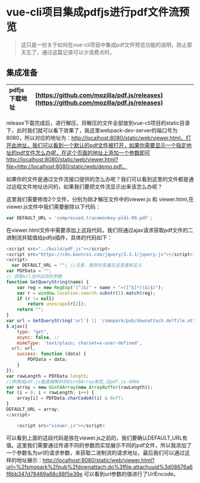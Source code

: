 # vue-cli项目集成pdfjs进行pdf文件流预览

> 这只是一份关于如何在vue-cli项目中集成pdf文件预览功能的说明，防止那天忘了，通过这篇记录可以少浪费点时。

## 集成准备

| pdfjs下载地址 | [https://github.com/mozilla/pdf.js/releases](https://github.com/mozilla/pdf.js/releases) |
| :--- | :--- |


release下载完成后，进行解压，将解压的文件全部放到vue-cli项目的static目录下，此时我们就可以看下效果了，我这里webpack-dev-server的端口号为8080，所以对应的地址为：[http://localhost:8080/static/web/viewer.html，打开此地址，我们可以看到一个默认的pdf文件被打开，如果你需要显示一个指定地址的pdf文件怎么办呢，在这个页面的地址上添加一个参数即可http://localhost:8080/static/web/viewer.html?file=http://localhost:8080/static/web/demo.pdf。](http://localhost:8080/static/web/viewer.html，打开此地址，我们可以看到一个默认的pdf文件被打开，如果你需要显示一个指定地址的pdf文件怎么办呢，在这个页面的地址上添加一个参数即可http://localhost:8080/static/web/viewer.html?file=http://localhost:8080/static/web/demo.pdf。)

如果你的文件是通过文件流接口提供的怎么办呢？我们可以看到这里的文件都是通过远程文件地址访问的，如果我们要把文件流显示出来该怎么办呢？

这里我们需要修改2个文件，分别为刚才解压文件中的viewer.js 和 viewer.html,在viewer.js文件中我们需要删除以下代码：

```javascript
var DEFAULT_URL = 'compressed.tracemonkey-pldi-09.pdf';
```

在viewer.html文件中需要添加上这段代码，我们将通过ajax请求获取pdf文件的二进制流并赋值给pdfjs插件，具体的代码如下：

```javascript
<script src="../build/pdf.js"></script>
<script src="https://cdn.bootcss.com/jquery/3.3.1/jquery.js"></script>
<script>
  var DEFAULT_URL = ""; //注意，删除的变量在这里重新定义  
var PDFData = "";
// 获取url当中出现的参数
function GetQueryString(name) {
    var reg = new RegExp("(^|&)" + name + "=([^&]*)(&|$)");
    var r = window.location.search.substr(1).match(reg);
    if (r != null)
        return unescape(r[2]);
    return "";
}
var url = GetQueryString('url') || '/smopark/pub/downattach.do?file.attachuuid=08676a6f6bb347d78469a88c88f5e39e';
$.ajax({
    type: "get",
    async: false, //
    mimeType: 'text/plain; charset=x-user-defined',
  url: url,
    success: function (data) {
        PDFData = data;
    }
});
var rawLength = PDFData.length;
//转换成pdf.js能直接解析的Uint8Array类型,见pdf.js-4068  
var array = new Uint8Array(new ArrayBuffer(rawLength));
for (i = 0; i < rawLength; i++) {
    array[i] = PDFData.charCodeAt(i) & 0xff;
}
DEFAULT_URL = array;
</script>

    <script src="viewer.js"></script>
```

可以看到上面的这段代码是放在viewer.js之前的，我们要确认DEFAULT\_URL有值。这里我们需要通过传递不同的参数而实现展示不同的pdf文件，所以我添加了一个参数名为url的请求参数，来获取二进制流的请求地址，最后我们可以通过这样的地址展示：[http://localhost:8080/static/web/viewer.html?url=%2fsmopark%2fpub%2fdownattach.do%3ffile.attachuuid%3d08676a6f6bb347d78469a88c88f5e39e](http://localhost:8080/static/web/viewer.html?url=%2fsmopark%2fpub%2fdownattach.do%3ffile.attachuuid%3d08676a6f6bb347d78469a88c88f5e39e) 可以看到url参数的值进行了UrlEncode。

